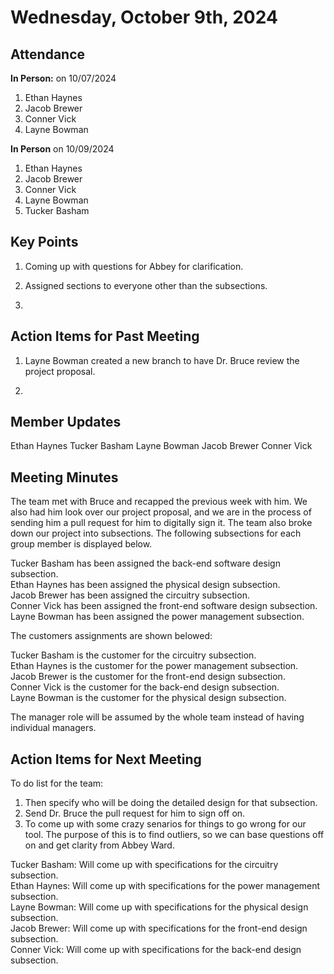# Wednesday, October 9th, 2024

## Attendance
**In Person:** on 10/07/2024
1. Ethan Haynes
2. Jacob Brewer
3. Conner Vick
4. Layne Bowman

**In Person** on 10/09/2024
1. Ethan Haynes
2. Jacob Brewer
3. Conner Vick
4. Layne Bowman
5. Tucker Basham




   

## Key Points
1. Coming up with questions for Abbey for clarification.

2. Assigned sections to everyone other than the subsections.

3. 
## Action Items for Past Meeting
1. Layne Bowman created a new branch to have Dr. Bruce review the project proposal.

2. 
## Member Updates
Ethan Haynes 
Tucker Basham 
Layne Bowman
Jacob Brewer 
Conner Vick 

## Meeting Minutes
The team met with Bruce and recapped the previous week with him. We also had him look over our project proposal, and we are in the process of sending him a pull request for him to digitally sign it. The team also broke down our project into subsections. The following subsections for each group member is displayed below.  

Tucker Basham has been assigned the back-end software design subsection.  
Ethan Haynes has been assigned the physical design subsection.  
Jacob Brewer has been assigned the circuitry subsection.  
Conner Vick has been assigned the front-end software design subsection.  
Layne Bowman has been assigned the power management subsection.  

The customers assignments are shown belowed:  

Tucker Basham is the customer for the circuitry subsection.  
Ethan Haynes is the customer for the power management subsection.  
Jacob Brewer is the customer for the front-end design subsection.  
Conner Vick is the customer for the back-end design subsection.  
Layne Bowman is the customer for the physical design subsection.  

The manager role will be assumed by the whole team instead of having individual managers.  


## Action Items for Next Meeting
To do list for the team:  
1. Then specify who will be doing the detailed design for that subsection.
2. Send Dr. Bruce the pull request for him to sign off on.
3. To come up with some crazy senarios for things to go wrong for our tool. The purpose of this is to find outliers, so we can base questions off on and get clarity from Abbey Ward.  

Tucker Basham: Will come up with specifications for the circuitry subsection.  
Ethan Haynes: Will come up with specifications for the power management subsection.  
Layne Bowman: Will come up with specifications for the physical design subsection.  
Jacob Brewer: Will come up with specifications for the front-end design subsection.  
Conner Vick: Will come up with specifications for the back-end design subsection.  

